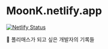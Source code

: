 # MoonK.netlify.app

[![Netlify Status](https://api.netlify.com/api/v1/badges/9c749cbb-1a1b-40c0-89f7-3b0c15d6dfdc/deploy-status)](https://app.netlify.com/sites/moonk/deploys)

💾 폴리매스가 되고 싶은 개발자의 기록들
